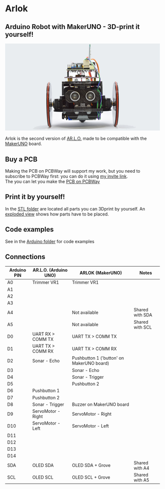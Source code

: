 # Arlok  
## Arduino Robot with MakerUNO - 3D-print it yourself!
![Arlok Front View](./media/arlok_front_view_16_9.jpg)

Arlok is the second version of [AR.L.O.](https://github.com/Cyb3rn0id/AR.L.O.) made to be compatible with the [MakerUNO](https://makeruno.com.my/) board.  

## Buy a PCB  
Making the PCB on PCBWay will support my work, but you need to subscribe to PCBWay first: you can do it using [my invite link](https://www.pcbway.com/setinvite.aspx?inviteid=355653&from=settorezero2020).  
The you can let you make the [PCB on PCBWay](https://www.pcbway.com/project/shareproject/ARLOK_arduino_robot.html)

## Print it by yourself!
In the [STL folder](./stl) are located all parts you can 3Dprint by yourself. An [exploded view](./media/arlok_3d_exploded.stl) shows how parts have to be placed.

## Code examples
See in the [Arduino folder](./arduino) for code examples

## Connections

| Arduino PIN | AR.L.O. (Arduino UNO) | ARLOK (MakerUNO)                          | Notes           |
|-------------|-----------------------|-------------------------------------------|-----------------|
| A0          | Trimmer VR1           | Trimmer VR1                               |                 |
| A1          |                       |                                           |                 |
| A2          |                       |                                           |                 |
| A3          |                       |                                           |                 |
| A4          |                       | Not available                             | Shared with SDA |
| A5          |                       | Not available                             | Shared with SCL |
| D0          | UART RX > COMM TX     | UART TX > COMM TX                         |                 |
| D1          | UART TX > COMM RX     | UART TX > COMM RX                         |                 |
| D2          | Sonar - Echo          | Pushbutton 1 ('button' on MakerUNO board) |                 |
| D3          |                       | Sonar - Echo                              |                 |
| D4          |                       | Sonar - Trigger                           |                 |
| D5          |                       | Pushbutton 2                              |                 |
| D6          | Pushbutton 1          |                                           |                 |
| D7          | Pushbutton 2          |                                           |                 |
| D8          | Sonar - Trigger       | Buzzer on MakerUNO board                  |                 |
| D9          | ServoMotor - Right    | ServoMotor - Right                        |                 |
| D10         | ServoMotor - Left     | ServoMotor - Left                         |                 |
| D11         |                       |                                           |                 |
| D12         |                       |                                           |                 |
| D13         |                       |                                           |                 |
| D14         |                       |                                           |                 |
| SDA         | OLED SDA              | OLED SDA + Grove                          | Shared with A4  |
| SCL         | OLED SCL              | OLED SCL + Grove                          | Shared with A5  |

